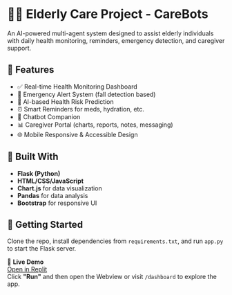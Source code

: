# 👵🧓 Elderly Care Project - CareBots

An AI-powered multi-agent system designed to assist elderly individuals with daily health monitoring, reminders, emergency detection, and caregiver support.

## 🌟 Features

- ✅ Real-time Health Monitoring Dashboard
- 🛑 Emergency Alert System (fall detection based)
- 🧠 AI-based Health Risk Prediction
- ⏰ Smart Reminders for meds, hydration, etc.
- 💬 Chatbot Companion
- 📊 Caregiver Portal (charts, reports, notes, messaging)
- 🌐 Mobile Responsive & Accessible Design

## 🧱 Built With

- **Flask (Python)**
- **HTML/CSS/JavaScript**
- **Chart.js** for data visualization
- **Pandas** for data analysis
- **Bootstrap** for responsive UI

## 🚀 Getting Started

Clone the repo, install dependencies from `requirements.txt`, and run `app.py` to start the Flask server.

🔗 **Live Demo**  
[Open in Replit](https://replit.com/@4gm22cs124/Elderly-Care)  
Click **"Run"** and then open the Webview or visit `/dashboard` to explore the app.



